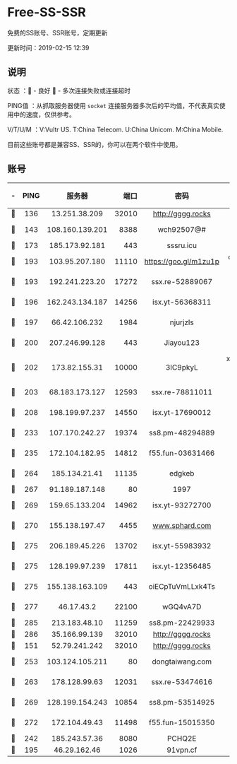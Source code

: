 # Free-SS-SSR

免费的SS账号、SSR账号，定期更新

更新时间：2019-02-15 12:39

## 说明

状态     ：🙂 - 良好 🙁 - 多次连接失败或连接超时

PING值   ：从抓取服务器使用 `socket` 连接服务器多次后的平均值，不代表真实使用中的速度，仅供参考。

V/T/U/M  ：V:Vultr US. T:China Telecom. U:China Unicom. M:China Mobile.

目前这些账号都是兼容SS、SSR的，你可以在两个软件中使用。

## 账号

|-|PING|服务器|端口|密码|加密方式|区域|V/T/U/M|
|:----:|:----:|:-----:|-----:|:----:|:----:|:----:|:----:|
|🙂|136|13.251.38.209|32010|http://gggg.rocks|chacha20|SG|10↑/10↑/10↑/10↑|
|🙂|143|108.160.139.201|8388|wch92507@#|aes-256-cfb|JP|9↑/10↑/10↑/10↑|
|🙂|173|185.173.92.181|443|sssru.icu|rc4-md5|RU|10↑/10↑/10↑/10↑|
|🙂|193|103.95.207.180|11110|https://goo.gl/m1zu1p|chacha20-ietf|US|9↑/10↑/10↑/10↑|
|🙂|193|192.241.223.20|17272|ssx.re-52889067|aes-256-cfb|US|7↑/6↑/6↑/6↑|
|🙂|196|162.243.134.187|14256|isx.yt-56368311|aes-256-cfb|US|9↑/9↑/9↑/9↑|
|🙂|197|66.42.106.232|1984|njurjzls|aes-256-cfb|US|10↑/10↑/10↑/10↑|
|🙂|200|207.246.99.128|443|Jiayou123|aes-256-cfb|US|10↑/10↑/10↑/10↑|
|🙂|202|173.82.155.31|10000|3IC9pkyL|xchacha20-ietf-poly1305|US|7↑/6↑/5↑/6↑|
|🙂|203|68.183.173.127|12593|ssx.re-78811011|aes-256-cfb|US|7↑/6↑/6↑/6↑|
|🙂|208|198.199.97.237|14550|isx.yt-17690012|aes-256-cfb|US|9↑/9↑/9↑/9↑|
|🙂|233|107.170.242.27|19374|ss8.pm-48294889|aes-256-cfb|US|7↑/6↑/6↑/6↑|
|🙂|235|172.104.182.95|14812|f55.fun-03631466|aes-256-cfb|SG|10↑/10↑/9↑/10↑|
|🙂|264|185.134.21.41|11135|edgkeb|aes-256-cfb|GB|10↑/10↑/10↑/10↑|
|🙂|267|91.189.187.148|80|1997|chacha20|US|10↑/10↑/10↑/10↑|
|🙂|269|159.65.133.204|14962|isx.yt-93272700|aes-256-cfb|SG|9↑/9↑/9↑/9↑|
|🙂|270|155.138.197.47|4455|www.sphard.com|aes-256-cfb|US|10↑/10↑/10↑/10↑|
|🙂|275|206.189.45.226|13702|isx.yt-55983932|aes-256-cfb|SG|9↑/9↑/9↑/9↑|
|🙂|275|128.199.97.239|17811|isx.yt-12356485|aes-256-cfb|SG|9↑/9↑/9↑/9↑|
|🙂|275|155.138.163.109|443|oiECpTuVmLLxk4Ts|aes-256-cfb|US|9↑/10↑/10↑/10↑|
|🙂|277|46.17.43.2|22100|wGQ4vA7D|aes-256-gcm|RU|6↑/10↑/10↑/10↑|
|🙂|285|213.183.48.10|11259|ss8.pm-22429933|rc4-md5|RU|7↑/6↑/6↑/6↑|
|🙂|286|35.166.99.139|32010|http://gggg.rocks|chacha20|US|10↑/10↑/10↑/10↑|
|🙂|151|52.79.241.242|32010|http://gggg.rocks|chacha20|KR|8↓/8↑/7↓/10↑|
|🙂|253|103.124.105.211|80|dongtaiwang.com|aes-256-cfb|US|10↑/10↑/10↑/10↑|
|🙂|263|178.128.99.63|12031|ssx.re-53474616|aes-256-cfb|SG|7↑/6↑/6↑/6↑|
|🙂|269|128.199.154.243|10854|ss8.pm-53514925|aes-256-cfb|SG|10↑/10↑/9↑/10↑|
|🙂|272|172.104.49.43|11498|f55.fun-15015350|aes-256-cfb|SG|7↑/6↑/6↑/6↑|
|🙂|242|185.243.57.36|8080|PCHQ2E|rc4-md5|US|10↑/10↑/10↑/10↑|
|🙁|195|46.29.162.46|1026|91vpn.cf|rc4-md5|RU|9↑/10↑/9↑/10↑|
